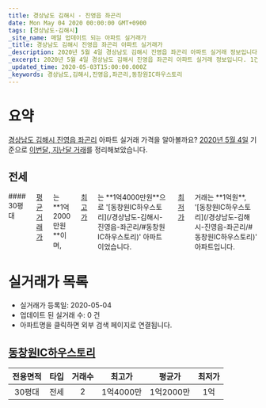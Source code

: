 ```yaml
---
title: 경상남도 김해시 - 진영읍 좌곤리
date: Mon May 04 2020 00:00:00 GMT+0900
tags: [경상남도-김해시]
_site_name: 매일 업데이트 되는 아파트 실거래가
_title: 경상남도 김해시 진영읍 좌곤리 아파트 실거래가
_description: 2020년 5월 4일 경상남도 김해시 진영읍 좌곤리 아파트 실거래 정보입니다. 1건 아파트 정보가 있습니다.
_excerpt: 2020년 5월 4일 경상남도 김해시 진영읍 좌곤리 아파트 실거래 정보입니다. 1건 아파트 정보가 있습니다.
_updated_time: 2020-05-03T15:00:00.000Z
_keywords: 경상남도,김해시,진영읍,좌곤리,동창원IC하우스토리
---
```





# 요약
<ins>경상남도 김해시 진영읍 좌곤리</ins> 아파트 실거래 가격을 알아볼까요? <ins>2020년 5월 4일</ins> 기준으로 <ins>이번달, 지난달 거래</ins>를 정리해보았습니다.

## 전세
<div class="container">
<div class="twelve columns" markdown="1">
#### 30평대
<ins>평균 거래가</ins>는 **1억2000만원**이며, <ins>최고가</ins>는 **1억4000만원**으로 '[동창원IC하우스토리](/경상남도-김해시-진영읍-좌곤리/#동창원IC하우스토리)' 아파트이었습니다. <ins>최저가</ins> 거래는 **1억원**, '[동창원IC하우스토리](/경상남도-김해시-진영읍-좌곤리/#동창원IC하우스토리)' 아파트입니다.
</div>
</div>



# 실거래가 목록
- 실거래가 등록일: 2020-05-04
- 업데이트 된 실거래 수: 0 건
- 아파트명을 클릭하면 외부 검색 페이지로 연결됩니다.

## [동창원IC하우스토리](#동창원IC하우스토리)

|전용면적|타입|거래수|최고가|평균가|최저가|
|:---:|:---:|:---:|:---:|:---:|:---:|
|30평대|<span class="deal-type-2">전세</span>|2|1억4000만|1억2000만|1억|

<br/>



